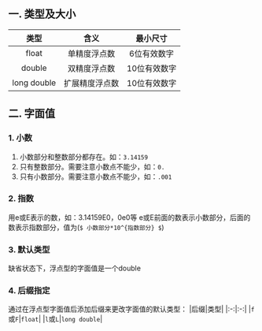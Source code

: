 ## 一. 类型及大小
|类型|含义|最小尺寸|
|:-:|:-:|:-:|
|float|单精度浮点数|6位有效数字|
|double|双精度浮点数|10位有效数字|
|long double|扩展精度浮点数|10位有效数字|

## 二. 字面值
### 1. 小数
1. 小数部分和整数部分都存在。如：`3.14159`
2. 只有整数部分。需要注意小数点不能少，如：`0.`
3. 只有小数部分。需要注意小数点不能少，如：`.001`

### 2. 指数
用e或E表示的数，如：3.14159E0，0e0等
e或E前面的数表示小数部分，后面的数表示指数部分，值为(`$ 小数部分*10^{指数部分} $`)

### 3. 默认类型
缺省状态下，浮点型的字面值是一个double

### 4. 后缀指定
通过在浮点型字面值后添加后缀来更改字面值的默认类型：
|后缀|类型|
|:-:|:-:|
|`f`或`F`|`float`|
|`l`或`L`|`long double`|
